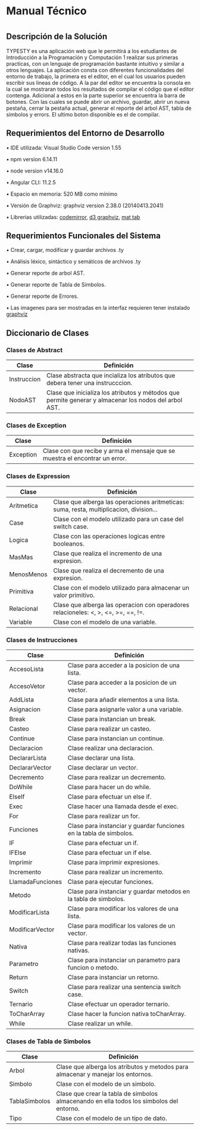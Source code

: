 # Manual Técnico <h1>
  
Descripción de la Solución
-----------------------
  
TYPESTY es una aplicación web que le permitirá a los estudiantes de Introducción a la Programación y Computación 1 realizar sus primeras practicas, con un lenguaje de programación bastante intuitivo y similar a otros lenguajes. La aplicación consta con diferentes funcionalidades del entorno de trabajo, la primera es el editor, en el cual los usuarios pueden escribir sus lineas de código. A la par del editor se encuentra la consola en la cual se mostraran todos los resultados de compilar el código que el editor contenga. Adicional a estos en la parte superior se encuentra la barra de botones. Con las cuales se puede abrir un archivo, guardar, abrir un nueva pestaña, cerrar la pestaña actual, generar el reporte del arbol AST, tabla de simbolos y errors. El ultimo boton disponible es el de compilar.

  
Requerimientos del Entorno de Desarrollo
-----------------------
• IDE utilizada: Visual Studio Code version 1.55

• npm version 6.14.11

• node version v14.16.0

• Angular CLI: 11.2.5

• Espacio en memoria: 520 MB como mínimo

• Versión de Graphviz: graphviz version 2.38.0 (20140413.2041)

• Librerias utilizadas: [codemirror](https://www.npmjs.com/package/@ctrl/ngx-codemirror), [d3 graphviz](https://www.npmjs.com/package/d3-graphviz), [mat tab](https://material.angular.io/components/tabs/api)

Requerimientos Funcionales del Sistema
-----------------------
• Crear, cargar, modificar y guardar archivos .ty

• Análisis léxico, sintáctico y semáticos de archivos .ty

• Generar reporte de arbol AST.

• Generar reporte de Tabla de Símbolos.

• Generar reporte de Errores.

• Las imagenes para ser mostradas en la interfaz requieren tener instalado [graphviz](https://graphviz.org/download/)

Diccionario de Clases 
-----------------------

### Clases de Abstract ###
Clase |  Definición 
------------ | -------------
Instruccion | Clase abstracta que incializa los atributos que debera tener una instrucccion. 
NodoAST | Clase que inicializa los atributos y métodos que permite generar y almacenar los nodos del arbol AST.

### Clases de Exception ###
Clase |  Definición 
------------ | -------------
Exception | Clase con que recibe y arma el mensaje que se muestra el encontrar un error. 

### Clases de Expression ###
Clase |  Definición 
------------ | -------------
Aritmetica | Clase que alberga las operaciones aritmeticas: suma, resta, multiplicacion, division...
Case | Clase con el modelo utilizado para un case del switch case.
Logica | Clase con las operaciones logicas entre booleanos.
MasMas | Clase que realiza el incremento de una expresion.
MenosMenos | Clase que realiza el decremento de una expresion.
Primitiva | Clase con el modelo utilizado para almacenar un valor primitivo.
Relacional | Clase que alberga las operacion con operadores relacioneles: <, >, <=, >=, ==, !=. 
Variable | Clase con el modelo de una variable.

### Clases de Instrucciones ###
Clase |  Definición 
------------ | -------------
AccesoLista | Clase para acceder a la posicion de una lista.
AccesoVetor | Clase para acceder a la posicion de un vector.
AddLista | Clase para añadir elementos a una lista.
Asignacion | Clase para asignarle valor a una variable.
Break | Clase para instancian un break.
Casteo | Clase para realizar un casteo.
Continue | Clase para instancian un continue.
Declaracion | Clase realizar una declaracion.
DeclararLista | Clase declarar una lista.
DeclararVector | Clase declarar un vector.
Decremento | Clase para realizar un decremento.
DoWhile | Clase para hacer un do while.
ElseIf | Clase para efectuar un else if.
Exec | Clase hacer una llamada desde el exec.
For | Clase para realizar un for.
Funciones | Clase para instanciar y guardar funciones en la tabla de simbolos.
IF | Clase para efectuar un if.
IFElse | Clase para efectuar un if else.
Imprimir | Clase para imprimir expresiones.
Incremento | Clase para realizar un incremento.
LlamadaFunciones | Clase para ejecutar funciones.
Metodo | Clase para instanciar y guardar metodos en la tabla de simbolos.
ModificarLista | Clase para modificar los valores de una lista.
ModificarVector | Clase para modificar los valores de un vector.
Nativa | Clase para realizar todas las funciones nativas.
Parametro | Clase para instanciar un parametro para funcion o metodo.
Return | Clase para instanciar un retorno.
Switch | Clase para realizar una sentencia switch case.
Ternario | Clase efectuar un operador ternario.
ToCharArray | Clase hacer la funcion nativa toCharArray.
While | Clase realizar un while.

### Clases de Tabla de Simbolos ###
Clase |  Definición 
------------ | -------------
Arbol | Clase que alberga los atributos y metodos para almacenar y manejar los entornos.
Simbolo | Clase con el modelo de un simbolo.
TablaSimbolos | Clase que crear la tabla de simbolos almacenando en ella todos los simbolos del entorno.
Tipo | Clase con el modelo de un tipo de dato.

